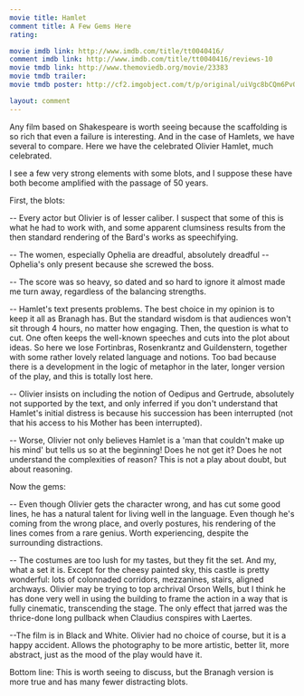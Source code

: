 ```yaml
---
movie title: Hamlet
comment title: A Few Gems Here
rating: 

movie imdb link: http://www.imdb.com/title/tt0040416/
comment imdb link: http://www.imdb.com/title/tt0040416/reviews-10
movie tmdb link: http://www.themoviedb.org/movie/23383
movie tmdb trailer: 
movie tmdb poster: http://cf2.imgobject.com/t/p/original/uiVgc8bCQm6PvQtGG0G1o41Fg4i.jpg

layout: comment
---
```


Any film based on Shakespeare is worth seeing because the scaffolding is so rich that even a failure is interesting. And in the case of Hamlets, we have several to compare. Here we have the celebrated Olivier Hamlet, much celebrated.

I see a few very strong elements with some blots, and I suppose these have both become amplified with the passage of 50 years.

First, the blots:

-- Every actor but Olivier is of lesser caliber. I suspect that some of this is what he had to work with, and some apparent clumsiness results from the then standard rendering of the Bard's works as speechifying.

-- The women, especially Ophelia are dreadful, absolutely dreadful -- Ophelia's only present because she screwed the boss.

-- The score was so heavy, so dated and so hard to ignore it almost made me turn away, regardless of the balancing strengths.

-- Hamlet's text presents problems. The best choice in my opinion is to keep it all as Branagh has. But the standard wisdom is that audiences won't sit through 4 hours, no matter how engaging. Then, the question is what to cut. One often keeps the well-known speeches and cuts into the plot about ideas. So here we lose Fortinbras, Rosenkrantz and Guildenstern, together with some rather lovely related language and notions. Too bad because there is a development in the logic of metaphor in the later, longer version of the play, and this is totally lost here.

-- Olivier insists on including the notion of Oedipus and Gertrude, absolutely not supported by the text, and only inferred if you don't understand that Hamlet's initial distress is because his succession has been interrupted (not that his access to his Mother has been interrupted).

-- Worse, Olivier not only believes Hamlet is a 'man that couldn't make up his mind' but tells us so at the beginning! Does he not get it? Does he not understand the complexities of reason? This is not a play about doubt, but about reasoning.

Now the gems:

-- Even though Olivier gets the character wrong, and has cut some good lines, he has a natural talent for living well in the language. Even though he's coming from the wrong place, and overly postures, his rendering of the lines comes from a rare genius. Worth experiencing, despite the surrounding distractions.

-- The costumes are too lush for my tastes, but they fit the set. And my, what a set it is. Except for the cheesy painted sky, this castle is pretty wonderful: lots of colonnaded corridors, mezzanines, stairs, aligned archways. Olivier may be trying to top archrival Orson Wells, but I think he has done very well in using the building to frame the action in a way that is fully cinematic, transcending the stage. The only effect that jarred was the thrice-done long pullback when Claudius conspires with Laertes.

--The film is in Black and White. Olivier had no choice of course, but it is a happy accident. Allows the photography to be more artistic, better lit, more abstract, just as the mood of the play would have it.

Bottom line: This is worth seeing to discuss, but the Branagh version is more true and has many fewer distracting blots.